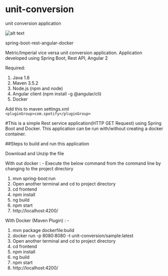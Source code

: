 # unit-conversion
unit conversion application

![alt text](https://github.com/srimanthk/unit-conversion.v1/blob/master/Capture.PNG)

spring-boot-rest-angular-docker

Metric/Imperial vice versa unit conversion application. Application developed using Spring Boot, Rest API, Angular 2

Required:

1. Java 1.8
2. Maven 3.5.2
3. Node.js (npm and node)
4. Angular client (npm install -g @angular/cli)
5. Docker

Add this to maven settings.xml </br>
```<pluginGroup>com.spotify</pluginGroup>```

#This is a simple Rest service application(HTTP GET Request) using Spring Boot and Docker. This application can be run with/without creating a docker container.

##Steps to build and run this application

Download and Unzip the file

With out docker : - Execute the below command from the command line by changing to the project directory 
1. mvn spring-boot:run
2. Open another terminal and cd to project directory
3. cd frontend
4. npm install
5. ng build
6. npm start
7. http://localhost:4200/

With Docker (Maven Plugin) : - 
1. mvn package dockerfile:build 
2. docker run -p 8080:8080 -t unit-conversion/sample:latest
3. Open another terminal and cd to project directory
4. cd frontend
5. npm install
6. ng build
7. npm start
8. http://localhost:4200/

